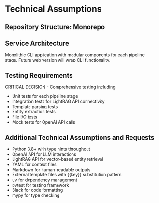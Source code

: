 # Technical Assumptions

## Repository Structure: Monorepo

## Service Architecture

Monolithic CLI application with modular components for each pipeline stage. Future web version will wrap CLI functionality.

## Testing Requirements

CRITICAL DECISION - Comprehensive testing including:

- Unit tests for each pipeline stage
- Integration tests for LightRAG API connectivity
- Template parsing tests
- Entity extraction tests
- File I/O tests
- Mock tests for OpenAI API calls

## Additional Technical Assumptions and Requests

- Python 3.8+ with type hints throughout
- OpenAI API for LLM interactions
- LightRAG API for vector-based entity retrieval
- YAML for context files
- Markdown for human-readable outputs
- External template files with {{key}} substitution pattern
- uv for dependency management
- pytest for testing framework
- Black for code formatting
- mypy for type checking
